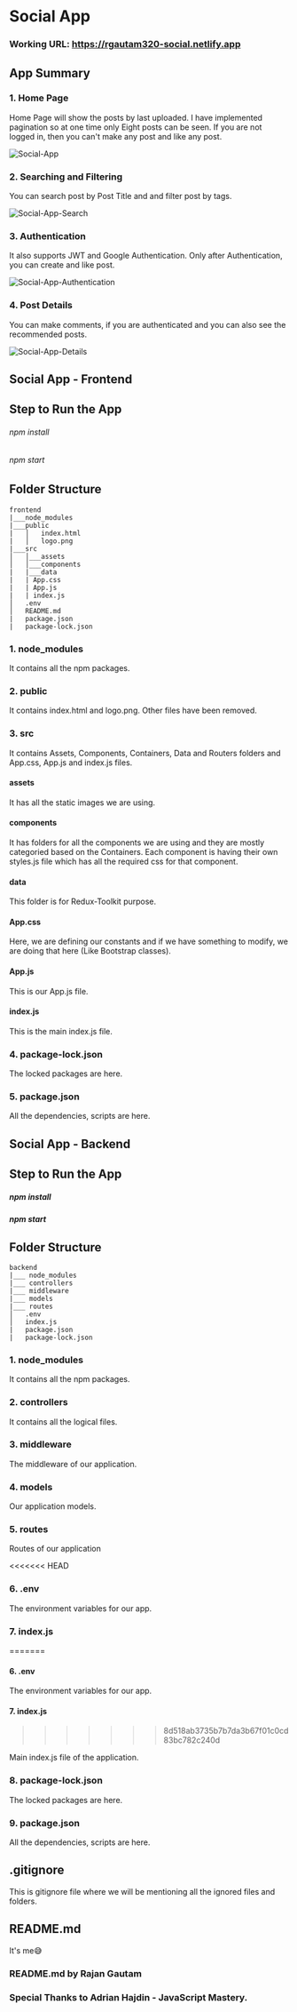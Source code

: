 # Social App

### Working URL: https://rgautam320-social.netlify.app

## App Summary

### 1. Home Page

Home Page will show the posts by last uploaded. I have implemented pagination so at one time only Eight posts can be seen. If you are not logged in, then you can't make any post and like any post.

![Social-App](https://user-images.githubusercontent.com/71542496/136505352-a2d2350f-df29-4f77-9921-7e60e33914b0.png)

### 2. Searching and Filtering

You can search post by Post Title and and filter post by tags.

![Social-App-Search](https://user-images.githubusercontent.com/71542496/136505919-f49345a2-dbf9-48f8-a7f7-3cc5cd862921.png)

### 3. Authentication

It also supports JWT and Google Authentication. Only after Authentication, you can create and like post.

![Social-App-Authentication](https://user-images.githubusercontent.com/71542496/136507279-5589d5d3-c048-4ae1-8e52-ff8c24fef997.png)

### 4. Post Details

You can make comments, if you are authenticated and you can also see the recommended posts.

![Social-App-Details](https://user-images.githubusercontent.com/71542496/136509100-96328aa9-b6e3-4b49-95a1-1fcb66c1ac96.png)

## Social App - Frontend

## Step to Run the App

###### npm install

###### npm start

## Folder Structure

```
frontend
|___node_modules
|___public
|   │   index.html
|   │   logo.png
|___src
│   │___assets
│   │___components
|   |___data
|   | App.css
|   | App.js
|   | index.js
│   .env
│   README.md
|   package.json
|   package-lock.json
```

### 1. node_modules

It contains all the npm packages.

### 2. public

It contains index.html and logo.png. Other files have been removed.

### 3. src

It contains Assets, Components, Containers, Data and Routers folders and App.css, App.js and index.js files.

#### assets

It has all the static images we are using.

#### components

It has folders for all the components we are using and they are mostly categoried based on the Containers. Each component is having their own styles.js file which has all the required css for that component.

#### data

This folder is for Redux-Toolkit purpose.

#### App.css

Here, we are defining our constants and if we have something to modify, we are doing that here (Like Bootstrap classes).

#### App.js

This is our App.js file.

#### index.js

This is the main index.js file.

### 4. package-lock.json

The locked packages are here.

### 5. package.json

All the dependencies, scripts are here.

## Social App - Backend

## Step to Run the App

##### npm install

##### npm start

## Folder Structure

```
backend
|___ node_modules
|___ controllers
|___ middleware
|___ models
|___ routes
│   .env
│   index.js
|   package.json
|   package-lock.json
```

### 1. node_modules

It contains all the npm packages.

### 2. controllers

It contains all the logical files.

### 3. middleware

The middleware of our application.

### 4. models

Our application models.

### 5. routes

Routes of our application

<<<<<<< HEAD
### 6. .env

The environment variables for our app.

### 7. index.js
=======
#### 6. .env

The environment variables for our app.

#### 7. index.js
>>>>>>> 8d518ab3735b7b7da3b67f01c0cd83bc782c240d

Main index.js file of the application.

### 8. package-lock.json

The locked packages are here.

### 9. package.json

All the dependencies, scripts are here.

## .gitignore

This is gitignore file where we will be mentioning all the ignored files and folders.

## README.md

It's me😅

### README.md by Rajan Gautam

### Special Thanks to Adrian Hajdin - JavaScript Mastery.
